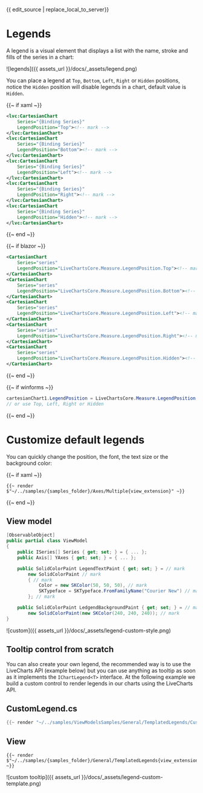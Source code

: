<div id="edit-this-article-source">
    {{ edit_source | replace_local_to_server}}
</div>

# Legends

A legend is a visual element that displays a list with the name, stroke and fills of the series in a chart:

![legends]({{ assets_url }}/docs/_assets/legend.png)

You can place a legend at `Top`, `Bottom`, `Left`, `Right` or `Hidden` positions, notice the `Hidden` position will 
disable legends in a chart, default value is `Hidden`.

{{~ if xaml ~}}
```xml
<lvc:CartesianChart
    Series="{Binding Series}"
    LegendPosition="Top"><!-- mark -->
</lvc:CartesianChart>
<lvc:CartesianChart
    Series="{Binding Series}"
    LegendPosition="Bottom"><!-- mark -->
</lvc:CartesianChart>
<lvc:CartesianChart
    Series="{Binding Series}"
    LegendPosition="Left"><!-- mark -->
</lvc:CartesianChart>
<lvc:CartesianChart
    Series="{Binding Series}"
    LegendPosition="Right"><!-- mark -->
</lvc:CartesianChart>
<lvc:CartesianChart
    Series="{Binding Series}"
    LegendPosition="Hidden"><!-- mark -->
</lvc:CartesianChart>
```
{{~ end ~}}

{{~ if blazor ~}}
```xml
<CartesianChart
    Series="series"
    LegendPosition="LiveChartsCore.Measure.LegendPosition.Top"><!-- mark -->
</CartesianChart>
<CartesianChart
    Series="series"
    LegendPosition="LiveChartsCore.Measure.LegendPosition.Bottom"><!-- mark -->
</CartesianChart>
<CartesianChart
    Series="series"
    LegendPosition="LiveChartsCore.Measure.LegendPosition.Left"><!-- mark -->
</CartesianChart>
<CartesianChart
    Series="series"
    LegendPosition="LiveChartsCore.Measure.LegendPosition.Right"><!-- mark -->
</CartesianChart>
<CartesianChart
    Series="series"
    LegendPosition="LiveChartsCore.Measure.LegendPosition.Hidden"><!-- mark -->
</CartesianChart>
```
{{~ end ~}}

{{~ if winforms ~}}
```csharp
cartesianChart1.LegendPosition = LiveChartsCore.Measure.LegendPosition.Bottom; // mark
// or use Top, Left, Right or Hidden
```
{{~ end ~}}

# Customize default legends

You can quickly change the position, the font, the text size or the background color:

{{~ if xaml ~}}
```
{{~ render $"~/../samples/{samples_folder}/Axes/Multiple{view_extension}" ~}}
```
{{~ end ~}}

## View model

```csharp
[ObservableObject]
public partial class ViewModel
{
    public ISeries[] Series { get; set; } = { ... };
    public Axis[] YAxes { get; set; } = { ... };

    public SolidColorPaint LegendTextPaint { get; set; } = // mark
        new SolidColorPaint // mark
        { // mark
            Color = new SKColor(50, 50, 50), // mark
            SKTypeface = SKTypeface.FromFamilyName("Courier New") // mark
        }; // mark

    public SolidColorPaint LedgendBackgroundPaint { get; set; } = // mark
        new SolidColorPaint(new SKColor(240, 240, 240)); // mark
}
```

![custom]({{ assets_url }}/docs/_assets/legend-custom-style.png)

## Tooltip control from scratch

You can also create your own legend, the recommended way is to use the LiveCharts API (example below) but you can
use anything as tooltip as soon as it implements the `IChartLegend<T>` interface. At the following example we build
a custom control to render legends in our charts using the LiveCharts API.

## CustomLegend.cs

```csharp
{{~ render "~/../samples/ViewModelsSamples/General/TemplatedLegends/CustomLegend.cs" ~}}
```

## View

```
{{~ render $"~/../samples/{samples_folder}/General/TemplatedLegends{view_extension}" ~}}
```

![custom tooltip]({{ assets_url }}/docs/_assets/legend-custom-template.png)
